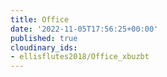 ```yaml
---
title: Office
date: '2022-11-05T17:56:25+00:00'
published: true
cloudinary_ids:
- ellisflutes2018/Office_xbuzbt
---
```


